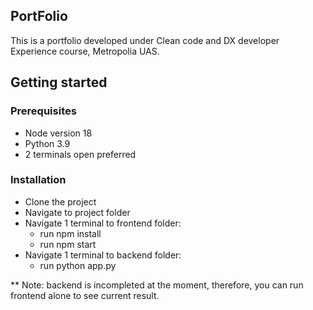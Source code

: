 ## PortFolio
This is a portfolio developed under Clean code and DX developer Experience course, Metropolia UAS. 

## Getting started
### Prerequisites
* Node version 18
* Python 3.9
* 2 terminals open preferred

### Installation
* Clone the project
* Navigate to project folder
* Navigate 1 terminal to frontend folder:
  * run npm install
  * run npm start
* Navigate 1 terminal to backend folder:
  * run python app.py

** Note: backend is incompleted at the moment, therefore, you can run frontend alone to see current result.  

